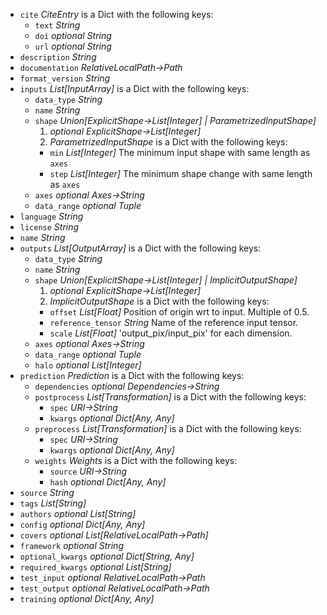 
* <a id="cite"></a>`cite` _CiteEntry_   is a Dict with the following keys:
  * <a id="cite:text"></a>`text` _String_ 
  * <a id="cite:doi"></a>`doi` _optional String_ 
  * <a id="cite:url"></a>`url` _optional String_ 
* <a id="description"></a>`description` _String_ 
* <a id="documentation"></a>`documentation` _RelativeLocalPath→Path_ 
* <a id="format_version"></a>`format_version` _String_ 
* <a id="inputs"></a>`inputs` _List\[InputArray\]_   is a Dict with the following keys:
  * <a id="inputs:data_type"></a>`data_type` _String_ 
  * <a id="inputs:name"></a>`name` _String_ 
  * <a id="inputs:shape"></a>`shape` _Union\[ExplicitShape→List\[Integer\] | ParametrizedInputShape\]_ 
    1. _optional ExplicitShape→List\[Integer\]_ 
    1. _ParametrizedInputShape_   is a Dict with the following keys:
    * <a id="inputs:shape:min"></a>`min` _List\[Integer\]_ The minimum input shape with same length as `axes`
    * <a id="inputs:shape:step"></a>`step` _List\[Integer\]_ The minimum shape change with same length as `axes`
  * <a id="inputs:axes"></a>`axes` _optional Axes→String_ 
  * <a id="inputs:data_range"></a>`data_range` _optional Tuple_ 
* <a id="language"></a>`language` _String_ 
* <a id="license"></a>`license` _String_ 
* <a id="name"></a>`name` _String_ 
* <a id="outputs"></a>`outputs` _List\[OutputArray\]_   is a Dict with the following keys:
  * <a id="outputs:data_type"></a>`data_type` _String_ 
  * <a id="outputs:name"></a>`name` _String_ 
  * <a id="outputs:shape"></a>`shape` _Union\[ExplicitShape→List\[Integer\] | ImplicitOutputShape\]_ 
    1. _optional ExplicitShape→List\[Integer\]_ 
    1. _ImplicitOutputShape_   is a Dict with the following keys:
    * <a id="outputs:shape:offset"></a>`offset` _List\[Float\]_ Position of origin wrt to input. Multiple of 0.5.
    * <a id="outputs:shape:reference_tensor"></a>`reference_tensor` _String_ Name of the reference input tensor.
    * <a id="outputs:shape:scale"></a>`scale` _List\[Float\]_ 'output_pix/input_pix' for each dimension.
  * <a id="outputs:axes"></a>`axes` _optional Axes→String_ 
  * <a id="outputs:data_range"></a>`data_range` _optional Tuple_ 
  * <a id="outputs:halo"></a>`halo` _optional List\[Integer\]_ 
* <a id="prediction"></a>`prediction` _Prediction_   is a Dict with the following keys:
  * <a id="prediction:dependencies"></a>`dependencies` _optional Dependencies→String_ 
  * <a id="prediction:postprocess"></a>`postprocess` _List\[Transformation\]_   is a Dict with the following keys:
    * <a id="prediction:postprocess:spec"></a>`spec` _URI→String_ 
    * <a id="prediction:postprocess:kwargs"></a>`kwargs` _optional Dict\[Any, Any\]_ 
  * <a id="prediction:preprocess"></a>`preprocess` _List\[Transformation\]_   is a Dict with the following keys:
    * <a id="prediction:preprocess:spec"></a>`spec` _URI→String_ 
    * <a id="prediction:preprocess:kwargs"></a>`kwargs` _optional Dict\[Any, Any\]_ 
  * <a id="prediction:weights"></a>`weights` _Weights_   is a Dict with the following keys:
    * <a id="prediction:weights:source"></a>`source` _URI→String_ 
    * <a id="prediction:weights:hash"></a>`hash` _optional Dict\[Any, Any\]_ 
* <a id="source"></a>`source` _String_ 
* <a id="tags"></a>`tags` _List\[String\]_ 
* <a id="authors"></a>`authors` _optional List\[String\]_ 
* <a id="config"></a>`config` _optional Dict\[Any, Any\]_ 
* <a id="covers"></a>`covers` _optional List\[RelativeLocalPath→Path\]_ 
* <a id="framework"></a>`framework` _optional String_ 
* <a id="optional_kwargs"></a>`optional_kwargs` _optional Dict\[String, Any\]_ 
* <a id="required_kwargs"></a>`required_kwargs` _optional List\[String\]_ 
* <a id="test_input"></a>`test_input` _optional RelativeLocalPath→Path_ 
* <a id="test_output"></a>`test_output` _optional RelativeLocalPath→Path_ 
* <a id="training"></a>`training` _optional Dict\[Any, Any\]_ 
